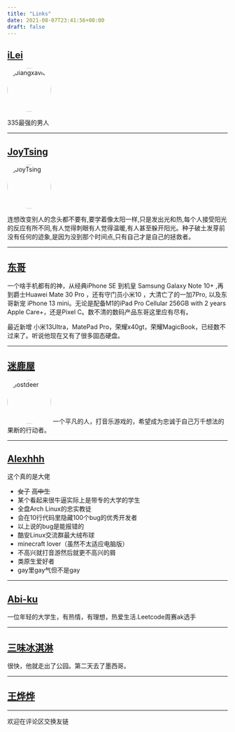 ```yaml
---
title: "Links"
date: 2021-08-07T23:41:56+08:00
draft: false
---
```

## **[iLei](https://jiangxavier.github.io/)**
<img src="https://jiangxavier.github.io/images/avatar.jpeg" alt="Jiangxavier" style="width: 100px; height: 100px; object-fit: cover; border-radius: 50%;">

335最强的男人

---------------------------------

## **[JoyTsing](https://joytsing.github.io/)**

<img src="https://joytsing.github.io/medias/avatars/touxiang2.jpg" alt="JoyTsing" width="100px" height="100px" style="border-radius: 50%;">


连想改变别人的念头都不要有,要学着像太阳一样,只是发出光和热,每个人接受阳光的反应有所不同,有人觉得刺眼有人觉得温暖,有人甚至躲开阳光。种子破土发芽前没有任何的迹象,是因为没到那个时间点,只有自己才是自己的拯救者。

---------------------------------

## **[东哥](https://minatoxeon.github.io/)**

一个啥手机都有的神，从经典iPhone SE 到机皇 Samsung Galaxy Note 10+ ,再到爵士Huawei Mate 30 Pro ，还有守门员小米10 ，大清亡了的一加7Pro, 以及东哥新宠 iPhone 13 mini。无论是配备M1的iPad Pro Cellular 256GB with 2 years Apple Care+，还是Pixel C。数不清的数码产品东哥这里应有尽有。

最近新增 小米13Ultra，MatePad Pro，荣耀x40gt，荣耀MagicBook，已经数不过来了。听说他现在又有了很多固态硬盘。

---------------------------------
## **[迷鹿屋](https://lostdeer.xyz/)**

<img src="https://hakula.xyz/images/links/lostdeer.webp" alt="lostdeer" width="100px" height="100px" style="border-radius: 50%;">
一个平凡的人，打音乐游戏的，希望成为忠诚于自己万千想法的果断的行动者。

---------------------------------
## **[Alexhhh](https://aleksana.moe/)**

这个真的是大佬

- ~~女子~~ ~~高中生~~
- 某个看起来很牛逼实际上是带专的大学的学生
- 全盘Arch Linux的忠实教徒
- 会在10行代码里隐藏100个bug的优秀开发者
- 以上说的bug是能报错的
- 酷安Linux交流群最大绒布球
- minecraft lover（虽然不太适应电脑版）
- 不高兴就打音游然后就更不高兴的屑
- 类原生爱好者
- gay里gay气但不是gay

  
---------------------------------
## **[Abi-ku](https://blog.abi-ku.com/)**

一位年轻的大学生，有热情，有理想，热爱生活.Leetcode周赛ak选手


---------------------------------
## **[三味冰淇淋](http://harlequinicecream.com)**

很快，他就走出了公园。第二天去了墨西哥。

---------------------------------
## **[王烨烨](https://wangyeye.top/)**

------
欢迎在评论区交换友链
